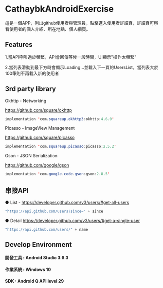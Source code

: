 # CathaybkAndroidExercise

這是一個APP，列出github使用者與管理員，點擊進入使用者詳細頁，詳細頁可察看使用者的個人介紹、所在地點、個人網頁。

## Features
1.當API呼叫過於頻繁，API會回傳等候一段時間，UI顯示"操作太頻繁"

2.當列表滑動到最下方時會顯示Loading...並載入下一頁的UsersList，當列表大於100筆則不再載入新的使用者

## 3rd party library
Okhttp - Networking

https://github.com/square/okhttp
```java
implementation 'com.squareup.okhttp3:okhttp:4.6.0'
```
Picasso - ImageView Management

https://github.com/square/picasso
```java
implementation 'com.squareup.picasso:picasso:2.5.2'
```
Gson - JSON Serialization

https://github.com/google/gson
```java
implementation 'com.google.code.gson:gson:2.8.5'
```

## 串接API
● List - https://developer.github.com/v3/users/#get-all-users
```java
"https://api.github.com/users?since=" + since
```

● Detail https://developer.github.com/v3/users/#get-a-single-user

```java
"https://api.github.com/users/" + name
```

## Develop Environment
#### 開發工具 : Android Studio 3.6.3
#### 作業系統 : Windows 10
#### SDK : Android Q API level 29